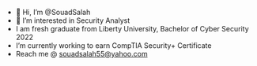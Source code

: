 - 👋 Hi, I’m @SouadSalah
- 👀 I’m interested in Security Analyst 
- I am fresh graduate from Liberty University, Bachelor of Cyber Security 2022
- I’m currently working to earn CompTIA Security+ Certificate 
- Reach me @ souadsalah55@yahoo.com 

<!---
SouadSalah/SouadSalah is a ✨ special ✨ repository because its `README.md` (this file) appears on your GitHub profile.
You can click the Preview link to take a look at your changes.
--->
